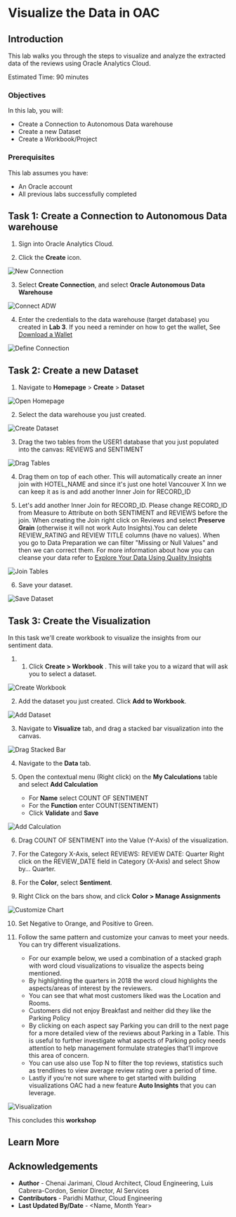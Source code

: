 # Visualize the Data in OAC

## Introduction

This lab walks you through the steps to visualize and analyze the extracted data of the reviews using Oracle Analytics Cloud.

Estimated Time: 90 minutes

### Objectives

In this lab, you will:
* Create a Connection to Autonomous Data warehouse
* Create a new Dataset
* Create a Workbook/Project

### Prerequisites

This lab assumes you have:
* An Oracle account
* All previous labs successfully completed


## **Task 1**: Create a Connection to Autonomous Data warehouse


1.	Sign into Oracle Analytics Cloud.

2.	Click the **Create** icon.

  ![New Connection](./images/newconnection.png " ")

3.	Select **Create Connection**, and select **Oracle Autonomous Data Warehouse**

  ![Connect ADW](./images/createconnection.png " ")

4.	Enter the credentials to the data warehouse (target database) you created in **Lab 3**. If you need a reminder on how to get the wallet, See [Download a Wallet](https://docs.oracle.com/en-us/iaas/Content/Database/Tasks/adbconnecting.htm#access)

  ![Define Connection](./images/defineconnection.png " ")

## **Task 2**: Create a new Dataset

1.	Navigate to **Homepage** > **Create** > **Dataset**

  ![Open Homepage](./images/openhomepage.png " ")

2.	Select the data warehouse you just created.

  ![Create Dataset](./images/createdataset.png " ")

3.	Drag the two tables from the USER1 database that you just populated into the canvas: REVIEWS and SENTIMENT

  ![Drag Tables](./images/dragtables.png " ")

4.	Drag them on top of each other. This will automatically create an inner join with HOTEL_NAME and since it's just one hotel Vancouver X Inn we can keep it as is and add another Inner Join for RECORD_ID

5. Let's add another Inner Join for RECORD_ID. Please change RECORD_ID from Measure to Attribute on both SENTIMENT and REVIEWS before the join. When creating the Join right click on Reviews and select **Preserve Grain** (otherwise it will not work Auto Insights).You can delete REVIEW_RATING and REVIEW TITLE columns (have no values). When you go to Data Preparation we can filter "Missing or Null Values" and then we can correct them. For more information about how you can cleanse your data refer to [Explore Your Data Using Quality Insights]( https://docs.oracle.com/en/cloud/paas/analytics-cloud/acubi/explore-your-data-using-quality-insights.html)

  ![Join Tables](./images/tablejoins.png " ")

6.	Save your dataset.

  ![Save Dataset](./images/savedataset.png " ")


## **Task 3**: Create the Visualization

In this task we'll create workbook to visualize the insights from our sentiment data.

1.	1.	Click **Create > Workbook** . This will take you to a wizard that will ask you to select a dataset.

  ![Create Workbook](./images/createworkbook.png " ")

2.	Add the dataset you just created. Click **Add to Workbook**.

  ![Add Dataset](./images/adddataset.png " ")

3.	Navigate to **Visualize** tab, and drag  a stacked bar visualization into the canvas.

  ![Drag Stacked Bar](./images/dragstakedbar.png " ")

4.	Navigate to the **Data** tab.

5.	Open the contextual menu (Right click) on the **My Calculations** table and select **Add Calculation**
    - For **Name** select COUNT OF SENTIMENT
    - For the **Function** enter COUNT(SENTIMENT)
    - Click **Validate** and **Save**

  ![Add Calculation](./images/countsentiment.png " ")

6.	Drag COUNT OF SENTIMENT into the Value (Y-Axis) of the visualization.

7.	For the Category X-Axis, select REVIEWS: REVIEW DATE: Quarter
     Right click on the REVIEW_DATE field in Category (X-Axis) and select Show by… Quarter.

8.	For the **Color**, select **Sentiment**.

9.	Right Click on the bars show, and click **Color > Manage Assignments**

  ![Customize Chart](./images/customizechart.png " ")

10.	Set Negative to Orange, and Positive to Green.

11.	Follow the same pattern and customize your canvas to meet your needs. You can try different visualizations.
     - For our example below, we used a combination of a stacked graph with word cloud visualizations to visualize the aspects being mentioned.
     - By highlighting the quarters in 2018 the word cloud highlights the aspects/areas of interest by the reviewers.
     - You can see that what most customers liked was the Location and Rooms.
     - Customers did not enjoy Breakfast and neither did they like the Parking Policy
     - By clicking on each aspect say Parking you can drill to the next page for a more detailed view of the reviews about Parking in a Table. This is useful to further investigate what aspects of Parking policy needs attention to help management formulate strategies that'll improve this area of concern.
     - You can use also use Top N to filter the top reviews, statistics such as trendlines to view average review rating over a period of time.
     - Lastly if you're not sure where to get started with building visualizations OAC had a new feature **Auto Insights** that you can leverage.

  ![Visualization](./images/visualize.png " ")

This concludes this **workshop**

## Learn More


## Acknowledgements
* **Author** - Chenai Jarimani, Cloud Architect, Cloud Engineering, Luis Cabrera-Cordon, Senior Director, AI Services
* **Contributors** -  Paridhi Mathur, Cloud Engineering
* **Last Updated By/Date** - <Name, Month Year>
